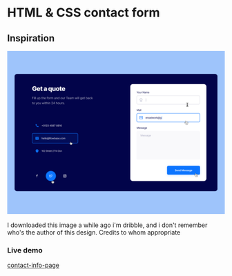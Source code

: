 # HTML & CSS contact form

## Inspiration

![Contact Form Image](inspiration.png)

I downloaded this image a while ago i'm dribble, and i don't remember who's the author of this design. Credits to whom appropriate

### Live demo

[contact-info-page](https://johansantana.github.io/contact-form/)
